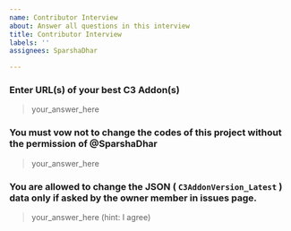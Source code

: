```yaml
---
name: Contributor Interview
about: Answer all questions in this interview
title: Contributor Interview
labels: ''
assignees: SparshaDhar

---
```


### Enter URL(s) of your best C3 Addon(s)
> your_answer_here

### You must vow not to change the codes of this project without the permission of @SparshaDhar
> your_answer_here

### You are allowed to change the JSON ( `C3AddonVersion_Latest` ) data only if asked by the owner member in issues page.
> your_answer_here (hint: I agree)
